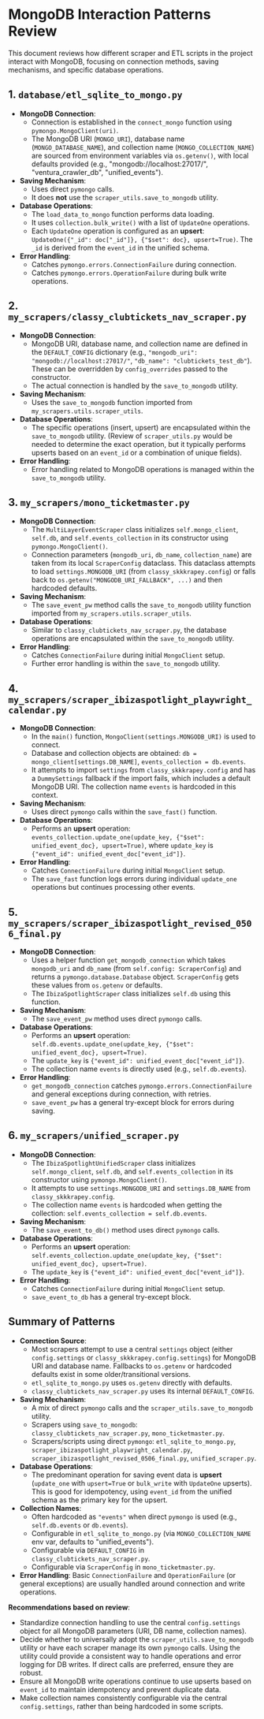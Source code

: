 # MongoDB Interaction Patterns Review

This document reviews how different scraper and ETL scripts in the project interact with MongoDB, focusing on connection methods, saving mechanisms, and specific database operations.

## 1. `database/etl_sqlite_to_mongo.py`

*   **MongoDB Connection**:
    *   Connection is established in the `connect_mongo` function using `pymongo.MongoClient(uri)`.
    *   The MongoDB URI (`MONGO_URI`), database name (`MONGO_DATABASE_NAME`), and collection name (`MONGO_COLLECTION_NAME`) are sourced from environment variables via `os.getenv()`, with local defaults provided (e.g., "mongodb://localhost:27017/", "ventura_crawler_db", "unified_events").
*   **Saving Mechanism**:
    *   Uses direct `pymongo` calls.
    *   It does **not** use the `scraper_utils.save_to_mongodb` utility.
*   **Database Operations**:
    *   The `load_data_to_mongo` function performs data loading.
    *   It uses `collection.bulk_write()` with a list of `UpdateOne` operations.
    *   Each `UpdateOne` operation is configured as an **upsert**: `UpdateOne({"_id": doc["_id"]}, {"$set": doc}, upsert=True)`. The `_id` is derived from the `event_id` in the unified schema.
*   **Error Handling**:
    *   Catches `pymongo.errors.ConnectionFailure` during connection.
    *   Catches `pymongo.errors.OperationFailure` during bulk write operations.

## 2. `my_scrapers/classy_clubtickets_nav_scraper.py`

*   **MongoDB Connection**:
    *   MongoDB URI, database name, and collection name are defined in the `DEFAULT_CONFIG` dictionary (e.g., `"mongodb_uri": "mongodb://localhost:27017/"`, `"db_name": "clubtickets_test_db"`). These can be overridden by `config_overrides` passed to the constructor.
    *   The actual connection is handled by the `save_to_mongodb` utility.
*   **Saving Mechanism**:
    *   Uses the `save_to_mongodb` function imported from `my_scrapers.utils.scraper_utils`.
*   **Database Operations**:
    *   The specific operations (insert, upsert) are encapsulated within the `save_to_mongodb` utility. (Review of `scraper_utils.py` would be needed to determine the exact operation, but it typically performs upserts based on an `event_id` or a combination of unique fields).
*   **Error Handling**:
    *   Error handling related to MongoDB operations is managed within the `save_to_mongodb` utility.

## 3. `my_scrapers/mono_ticketmaster.py`

*   **MongoDB Connection**:
    *   The `MultiLayerEventScraper` class initializes `self.mongo_client`, `self.db`, and `self.events_collection` in its constructor using `pymongo.MongoClient()`.
    *   Connection parameters (`mongodb_uri`, `db_name`, `collection_name`) are taken from its local `ScraperConfig` dataclass. This dataclass attempts to load `settings.MONGODB_URI` (from `classy_skkkrapey.config`) or falls back to `os.getenv("MONGODB_URI_FALLBACK", ...)` and then hardcoded defaults.
*   **Saving Mechanism**:
    *   The `save_event_pw` method calls the `save_to_mongodb` utility function imported from `my_scrapers.utils.scraper_utils`.
*   **Database Operations**:
    *   Similar to `classy_clubtickets_nav_scraper.py`, the database operations are encapsulated within the `save_to_mongodb` utility.
*   **Error Handling**:
    *   Catches `ConnectionFailure` during initial `MongoClient` setup.
    *   Further error handling is within the `save_to_mongodb` utility.

## 4. `my_scrapers/scraper_ibizaspotlight_playwright_calendar.py`

*   **MongoDB Connection**:
    *   In the `main()` function, `MongoClient(settings.MONGODB_URI)` is used to connect.
    *   Database and collection objects are obtained: `db = mongo_client[settings.DB_NAME]`, `events_collection = db.events`.
    *   It attempts to import `settings` from `classy_skkkrapey.config` and has a `DummySettings` fallback if the import fails, which includes a default MongoDB URI. The collection name `events` is hardcoded in this context.
*   **Saving Mechanism**:
    *   Uses direct `pymongo` calls within the `save_fast()` function.
*   **Database Operations**:
    *   Performs an **upsert** operation: `events_collection.update_one(update_key, {"$set": unified_event_doc}, upsert=True)`, where `update_key` is `{"event_id": unified_event_doc["event_id"]}`.
*   **Error Handling**:
    *   Catches `ConnectionFailure` during initial `MongoClient` setup.
    *   The `save_fast` function logs errors during individual `update_one` operations but continues processing other events.

## 5. `my_scrapers/scraper_ibizaspotlight_revised_0506_final.py`

*   **MongoDB Connection**:
    *   Uses a helper function `get_mongodb_connection` which takes `mongodb_uri` and `db_name` (from `self.config: ScraperConfig`) and returns a `pymongo.database.Database` object. `ScraperConfig` gets these values from `os.getenv` or defaults.
    *   The `IbizaSpotlightScraper` class initializes `self.db` using this function.
*   **Saving Mechanism**:
    *   The `save_event_pw` method uses direct `pymongo` calls.
*   **Database Operations**:
    *   Performs an **upsert** operation: `self.db.events.update_one(update_key, {"$set": unified_event_doc}, upsert=True)`.
    *   The `update_key` is `{"event_id": unified_event_doc["event_id"]}`.
    *   The collection name `events` is directly used (e.g., `self.db.events`).
*   **Error Handling**:
    *   `get_mongodb_connection` catches `pymongo.errors.ConnectionFailure` and general exceptions during connection, with retries.
    *   `save_event_pw` has a general try-except block for errors during saving.

## 6. `my_scrapers/unified_scraper.py`

*   **MongoDB Connection**:
    *   The `IbizaSpotlightUnifiedScraper` class initializes `self.mongo_client`, `self.db`, and `self.events_collection` in its constructor using `pymongo.MongoClient()`.
    *   It attempts to use `settings.MONGODB_URI` and `settings.DB_NAME` from `classy_skkkrapey.config`.
    *   The collection name `events` is hardcoded when getting the collection: `self.events_collection = self.db.events`.
*   **Saving Mechanism**:
    *   The `save_event_to_db()` method uses direct `pymongo` calls.
*   **Database Operations**:
    *   Performs an **upsert** operation: `self.events_collection.update_one(update_key, {"$set": unified_event_doc}, upsert=True)`.
    *   The `update_key` is `{"event_id": unified_event_doc["event_id"]}`.
*   **Error Handling**:
    *   Catches `ConnectionFailure` during initial `MongoClient` setup.
    *   `save_event_to_db` has a general try-except block.

## Summary of Patterns

*   **Connection Source**:
    *   Most scrapers attempt to use a central `settings` object (either `config.settings` or `classy_skkkrapey.config.settings`) for MongoDB URI and database name. Fallbacks to `os.getenv` or hardcoded defaults exist in some older/transitional versions.
    *   `etl_sqlite_to_mongo.py` uses `os.getenv` directly with defaults.
    *   `classy_clubtickets_nav_scraper.py` uses its internal `DEFAULT_CONFIG`.
*   **Saving Mechanism**:
    *   A mix of direct `pymongo` calls and the `scraper_utils.save_to_mongodb` utility.
    *   Scrapers using `save_to_mongodb`: `classy_clubtickets_nav_scraper.py`, `mono_ticketmaster.py`.
    *   Scrapers/scripts using direct `pymongo`: `etl_sqlite_to_mongo.py`, `scraper_ibizaspotlight_playwright_calendar.py`, `scraper_ibizaspotlight_revised_0506_final.py`, `unified_scraper.py`.
*   **Database Operations**:
    *   The predominant operation for saving event data is **upsert** (`update_one` with `upsert=True` or `bulk_write` with `UpdateOne` upserts). This is good for idempotency, using `event_id` from the unified schema as the primary key for the upsert.
*   **Collection Names**:
    *   Often hardcoded as `"events"` when direct `pymongo` is used (e.g., `self.db.events` or `db.events`).
    *   Configurable in `etl_sqlite_to_mongo.py` (via `MONGO_COLLECTION_NAME` env var, defaults to "unified_events").
    *   Configurable via `DEFAULT_CONFIG` in `classy_clubtickets_nav_scraper.py`.
    *   Configurable via `ScraperConfig` in `mono_ticketmaster.py`.
*   **Error Handling**: Basic `ConnectionFailure` and `OperationFailure` (or general exceptions) are usually handled around connection and write operations.

**Recommendations based on review**:
*   Standardize connection handling to use the central `config.settings` object for all MongoDB parameters (URI, DB name, collection names).
*   Decide whether to universally adopt the `scraper_utils.save_to_mongodb` utility or have each scraper manage its own `pymongo` calls. Using the utility could provide a consistent way to handle operations and error logging for DB writes. If direct calls are preferred, ensure they are robust.
*   Ensure all MongoDB write operations continue to use upserts based on `event_id` to maintain idempotency and prevent duplicate data.
*   Make collection names consistently configurable via the central `config.settings`, rather than being hardcoded in some scripts.
